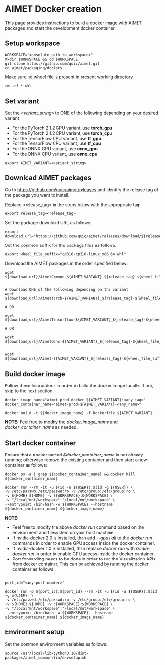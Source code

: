 AIMET Docker creation
=====================

This page provides instructions to build a docker image with AIMET packages and start the development docker container.

Setup workspace
---------------

```console
WORKSPACE="<absolute_path_to_workspace>"
mkdir $WORKSPACE && cd $WORKSPACE
git clone https://github.com/quic/aimet.git
cd aimet/packaging/dockers
```

Make sure no wheel file is present in present working directory
```console
rm -rf *.whl
```

Set variant
------------

Set the *<variant_string>* to ONE of the following depending on your desired variant

* For the PyTorch 2.1.2 GPU variant, use **torch_gpu**
* For the PyTorch 2.1.2 CPU variant, use **torch_cpu**
* For the TensorFlow GPU variant, use **tf_gpu**
* For the TensorFlow CPU variant, use **tf_cpu**
* For the ONNX GPU variant, use **onnx_gpu**
* For the ONNX CPU variant, use **onnx_cpu**

```console
export AIMET_VARIANT=<variant_string>
```

Download AIMET packages
------------------------

Go to https://github.com/quic/aimet/releases and identify the release tag of the package you want to install.


Replace <release_tag> in the steps below with the appropriate tag:

```console
export release_tag=<release_tag>
```

Set the package download URL as follows:

```console
export download_url="https://github.com/quic/aimet/releases/download/${release_tag}"
```

Set the common suffix for the package files as follows:

```console
export wheel_file_suffix="cp310-cp310-linux_x86_64.whl"
```

Download the AIMET packages in the order specified below:

```console
wget ${download_url}/AimetCommon-${AIMET_VARIANT}_${release_tag}-${wheel_file_suffix}


# Download ONE of the following depending on the variant
wget ${download_url}/AimetTorch-${AIMET_VARIANT}_${release_tag}-${wheel_file_suffix}

# OR

wget ${download_url}/AimetTensorflow-${AIMET_VARIANT}_${release_tag}-${wheel_file_suffix}

# OR

wget ${download_url}/AimetOnnx-${AIMET_VARIANT}_${release_tag}-${wheel_file_suffix}


wget ${download_url}/Aimet-${AIMET_VARIANT}_${release_tag}-${wheel_file_suffix}
```

Build docker image
------------------

Follow these instructions in order to build the docker image locally. If not, skip to the next section.

```console
docker_image_name="aimet-prod-docker-${AIMET_VARIANT}:<any_tag>"
docker_container_name="aimet-prod-${AIMET_VARIANT}-<any_name>"

docker build -t ${docker_image_name} -f Dockerfile.${AIMET_VARIANT} .
```

**NOTE:** Feel free to modify the *docker_image_name* and *docker_container_name* as needed.

Start docker container
-----------------------

Ensure that a docker named *$docker_container_name* is not already running; otherwise remove the existing container and then start a new container as follows:

```console
docker ps -a | grep ${docker_container_name} && docker kill ${docker_container_name}

docker run --rm -it -u $(id -u ${USER}):$(id -g ${USER}) \
-v /etc/passwd:/etc/passwd:ro -v /etc/group:/etc/group:ro \
-v ${HOME}:${HOME} -v ${WORKSPACE}:${WORKSPACE} \
-v "/local/mnt/workspace":"/local/mnt/workspace" \
--entrypoint /bin/bash -w ${WORKSPACE} --hostname ${docker_container_name} ${docker_image_name}
```

**NOTE:**
* Feel free to modify the above *docker run* command based on the environment and filesystem on your host machine.
* If nvidia-docker 2.0 is installed, then add *--gpus all* to the *docker run* commands in order to enable GPU access inside the docker container.
* If nvidia-docker 1.0 is installed, then replace *docker run* with *nvidia-docker run* in order to enable GPU access inside the docker container.
* Port forwarding needs to be done in order to run the Visualization APIs from docker container. This can be achieved by running the docker container as follows:

```console

port_id="<any-port-number>"

docker run -p ${port_id}:${port_id} --rm -it -u $(id -u ${USER}):$(id -g ${USER}) \
-v /etc/passwd:/etc/passwd:ro -v /etc/group:/etc/group:ro \
-v ${HOME}:${HOME} -v ${WORKSPACE}:${WORKSPACE} \
-v "/local/mnt/workspace":"/local/mnt/workspace" \
--entrypoint /bin/bash -w ${WORKSPACE} --hostname ${docker_container_name} ${docker_image_name}
```

Environment setup
------------------

Set the common environment variables as follows:

```console
source /usr/local/lib/python3.10/dist-packages/aimet_common/bin/envsetup.sh
```

